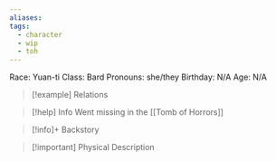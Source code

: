 ```yaml
---
aliases: 
tags:
  - character
  - wip
  - toh
---
```

Race: Yuan-ti
Class: Bard
Pronouns: she/they
Birthday: N/A
Age: N/A

>[!example] Relations
> 

>[!help] Info
> Went missing in the [[Tomb of Horrors]]
>

>[!info]+ Backstory
>

>[!important] Physical Description